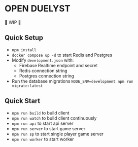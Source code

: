 # OPEN DUELYST
🚧 WIP 🚧
## Quick Setup
- `npm install`
- `docker compose up -d` to start Redis and Postgres
- Modify `development.json` with:
    - Firebase Realtime endpoint and secret
    - Redis connection string
    - Postgres connection string
- Run the database migrations `NODE_ENV=development npm run migrate:latest`
## Quick Start
- `npm run build` to build client
- `npm run watch` to build client continuously
- `npm run api` to start api server
- `npm run server` to start game server
- `npm run sp` to start single player game server
- `npm run worker` to start worker

